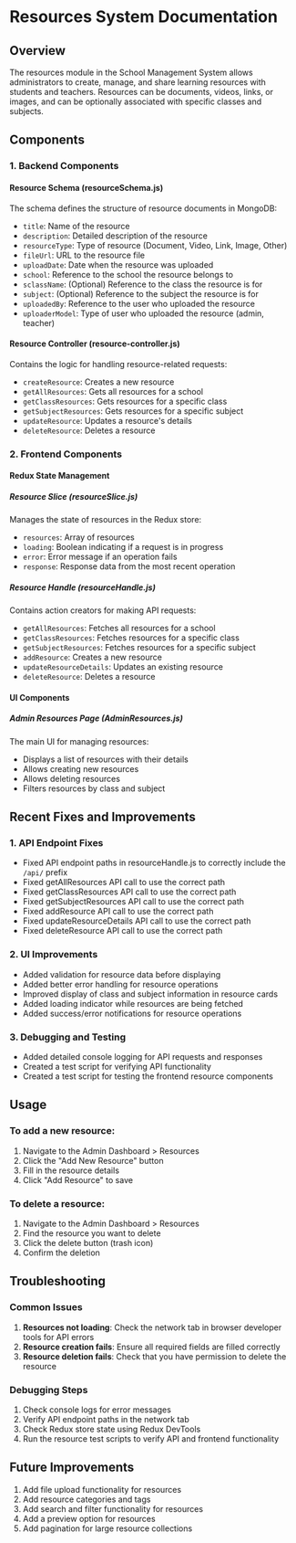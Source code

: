 # Resources System Documentation

## Overview

The resources module in the School Management System allows administrators to create, manage, and share learning resources with students and teachers. Resources can be documents, videos, links, or images, and can be optionally associated with specific classes and subjects.

## Components

### 1. Backend Components

#### Resource Schema (resourceSchema.js)

The schema defines the structure of resource documents in MongoDB:

- `title`: Name of the resource
- `description`: Detailed description of the resource
- `resourceType`: Type of resource (Document, Video, Link, Image, Other)
- `fileUrl`: URL to the resource file
- `uploadDate`: Date when the resource was uploaded
- `school`: Reference to the school the resource belongs to
- `sclassName`: (Optional) Reference to the class the resource is for
- `subject`: (Optional) Reference to the subject the resource is for
- `uploadedBy`: Reference to the user who uploaded the resource
- `uploaderModel`: Type of user who uploaded the resource (admin, teacher)

#### Resource Controller (resource-controller.js)

Contains the logic for handling resource-related requests:

- `createResource`: Creates a new resource
- `getAllResources`: Gets all resources for a school
- `getClassResources`: Gets resources for a specific class
- `getSubjectResources`: Gets resources for a specific subject
- `updateResource`: Updates a resource's details
- `deleteResource`: Deletes a resource

### 2. Frontend Components

#### Redux State Management

##### Resource Slice (resourceSlice.js)

Manages the state of resources in the Redux store:

- `resources`: Array of resources
- `loading`: Boolean indicating if a request is in progress
- `error`: Error message if an operation fails
- `response`: Response data from the most recent operation

##### Resource Handle (resourceHandle.js)

Contains action creators for making API requests:

- `getAllResources`: Fetches all resources for a school
- `getClassResources`: Fetches resources for a specific class
- `getSubjectResources`: Fetches resources for a specific subject
- `addResource`: Creates a new resource
- `updateResourceDetails`: Updates an existing resource
- `deleteResource`: Deletes a resource

#### UI Components

##### Admin Resources Page (AdminResources.js)

The main UI for managing resources:

- Displays a list of resources with their details
- Allows creating new resources
- Allows deleting resources
- Filters resources by class and subject

## Recent Fixes and Improvements

### 1. API Endpoint Fixes

- Fixed API endpoint paths in resourceHandle.js to correctly include the `/api/` prefix
- Fixed getAllResources API call to use the correct path
- Fixed getClassResources API call to use the correct path
- Fixed getSubjectResources API call to use the correct path
- Fixed addResource API call to use the correct path
- Fixed updateResourceDetails API call to use the correct path
- Fixed deleteResource API call to use the correct path

### 2. UI Improvements

- Added validation for resource data before displaying
- Added better error handling for resource operations
- Improved display of class and subject information in resource cards
- Added loading indicator while resources are being fetched
- Added success/error notifications for resource operations

### 3. Debugging and Testing

- Added detailed console logging for API requests and responses
- Created a test script for verifying API functionality
- Created a test script for testing the frontend resource components

## Usage

### To add a new resource:

1. Navigate to the Admin Dashboard > Resources
2. Click the "Add New Resource" button
3. Fill in the resource details
4. Click "Add Resource" to save

### To delete a resource:

1. Navigate to the Admin Dashboard > Resources
2. Find the resource you want to delete
3. Click the delete button (trash icon)
4. Confirm the deletion

## Troubleshooting

### Common Issues

1. **Resources not loading**: Check the network tab in browser developer tools for API errors
2. **Resource creation fails**: Ensure all required fields are filled correctly
3. **Resource deletion fails**: Check that you have permission to delete the resource

### Debugging Steps

1. Check console logs for error messages
2. Verify API endpoint paths in the network tab
3. Check Redux store state using Redux DevTools
4. Run the resource test scripts to verify API and frontend functionality

## Future Improvements

1. Add file upload functionality for resources
2. Add resource categories and tags
3. Add search and filter functionality for resources
4. Add a preview option for resources
5. Add pagination for large resource collections
